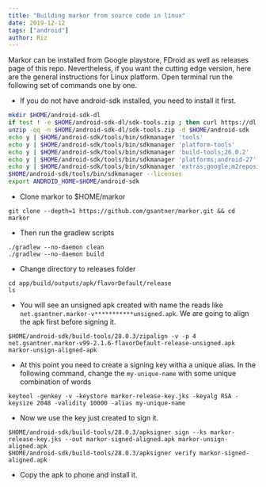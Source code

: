 ```yaml
---
title: "Building markor from source code in linux"
date: 2019-12-12
tags: ["android"]
author: Riz
---
```



Markor can be installed from Google playstore, FDroid as well as releases page of this repo. Nevertheless, if you want the cutting edge version, here are the general instructions for Linux platform. Open terminal run the following set of commands one by one.


- If you do not have android-sdk installed, you need to install it first. 

```bash
mkdir $HOME/android-sdk-dl
if test ! -e $HOME/android-sdk-dl/sdk-tools.zip ; then curl https://dl.google.com/android/repository/sdk-tools-linux-3859397.zip > $HOME/android-sdk-dl/sdk-tools.zip ; fi
unzip -qq -n $HOME/android-sdk-dl/sdk-tools.zip -d $HOME/android-sdk
echo y | $HOME/android-sdk/tools/bin/sdkmanager 'tools'
echo y | $HOME/android-sdk/tools/bin/sdkmanager 'platform-tools' 
echo y | $HOME/android-sdk/tools/bin/sdkmanager 'build-tools;26.0.2' 
echo y | $HOME/android-sdk/tools/bin/sdkmanager 'platforms;android-27' 
echo y | $HOME/android-sdk/tools/bin/sdkmanager 'extras;google;m2repository' 
$HOME/android-sdk/tools/bin/sdkmanager --licenses
export ANDROID_HOME=$HOME/android-sdk
```

* Clone markor to $HOME/markor
```git
git clone --depth=1 https://github.com/gsantner/markor.git && cd markor
```


* Then run the gradlew scripts
```
./gradlew --no-daemon clean
./gradlew --no-daemon build

```
* Change directory to releases folder
```
cd app/build/outputs/apk/flavorDefault/release 
ls
```
* You will see an unsigned apk created with name the reads like `net.gsantner.markor-v***********unsigned.apk`. We are going to align the apk first before signing it.
```
$HOME/android-sdk/build-tools/28.0.3/zipalign -v -p 4 net.gsantner.markor-v99-2.1.6-flavorDefault-release-unsigned.apk markor-unsign-aligned-apk
```
* At this point you need to create a signing key witha a unique alias. In the following command, change the `my-unique-name` with some unique combination of words
```
keytool -genkey -v -keystore markor-release-key.jks -keyalg RSA -keysize 2048 -validity 10000 -alias my-unique-name 
```
* Now we use the key just created to sign it.
```
$HOME/android-sdk/build-tools/28.0.3/apksigner sign --ks markor-release-key.jks --out markor-signed-aligned.apk markor-unsign-aligned.apk
$HOME/android-sdk/build-tools/28.0.3/apksigner verify markor-signed-aligned.apk
```

* Copy the apk to phone and install it.
